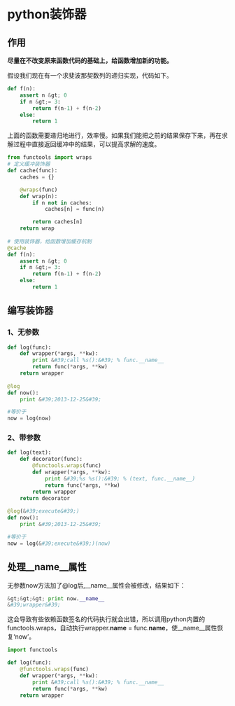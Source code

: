 python装饰器
===
## 作用
**尽量在不改变原来函数代码的基础上，给函数增加新的功能。**

假设我们现在有一个求斐波那契数列的递归实现，代码如下。
```python
def f(n):
    assert n &gt; 0
    if n &gt;= 3:
        return f(n-1) + f(n-2)
    else:
        return 1
```
上面的函数需要递归地进行，效率慢。如果我们能把之前的结果保存下来，再在求解过程中直接返回缓冲中的结果，可以提高求解的速度。
```python
from functools import wraps
# 定义缓冲装饰器
def cache(func):
    caches = {}

    @wraps(func)
    def wrap(n):
        if n not in caches:
            caches[n] = func(n)

        return caches[n]
    return wrap
    
# 使用装饰器，给函数增加缓存机制
@cache     
def f(n):
    assert n &gt; 0
    if n &gt;= 3:
        return f(n-1) + f(n-2)
    else:
        return 1
```
## 编写装饰器
### 1、无参数
```python
def log(func):
    def wrapper(*args, **kw):
        print &#39;call %s():&#39; % func.__name__
        return func(*args, **kw)
    return wrapper
    
@log
def now():
    print &#39;2013-12-25&#39;

#等价于
now = log(now)
```
### 2、带参数
```python
def log(text):
    def decorator(func):
        @functools.wraps(func)
        def wrapper(*args, **kw):
            print &#39;%s %s():&#39; % (text, func.__name__)
            return func(*args, **kw)
        return wrapper
    return decorator
    
@log(&#39;execute&#39;)
def now():
    print &#39;2013-12-25&#39;

#等价于
now = log(&#39;execute&#39;)(now)
```
## 处理__name__属性
无参数now方法加了@log后,__name__属性会被修改，结果如下：
```python
&gt;&gt;&gt; print now.__name__
&#39;wrapper&#39;
```
这会导致有些依赖函数签名的代码执行就会出错，所以调用python内置的functools.wraps，自动执行wrapper.__name__ = func.__name__，使__name__属性恢复‘now’。
```python
import functools

def log(func):
    @functools.wraps(func)
    def wrapper(*args, **kw):
        print &#39;call %s():&#39; % func.__name__
        return func(*args, **kw)
    return wrapper
```
